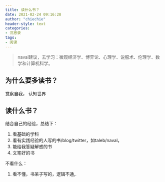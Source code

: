 ```yaml
---
title: 读什么书？
date: 2021-02-24 09:16:28
author: "chiechie"
header-style: text
categories: 
- 沉思录
tags:
- 阅读
---
```



> naval建议，去学习：微观经济学、博弈论、心理学、说服术、伦理学、数学和计算机科学。

## 为什么要多读书？

觉察自我， 认知世界

## 读什么书？

结合自己的经验，总结下：

1. 看基础的学科
2. 看有实践经验的人写的书/blog/twitter，如taleb/naval，
3. 能给我答疑解惑的书
4. 文笔好的书

不看什么： 
1. 看不懂，书呆子写的，逻辑不通,.
